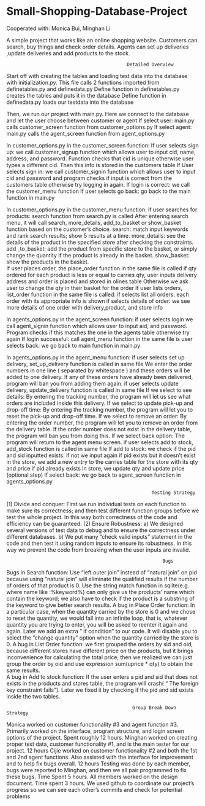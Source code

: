 # Small-Shopping-Database-Project

Cooperated with: Monica Bui, Minghan Li


A simple project that works like an online shopping website. Customers can search, buy things and check order details. Agents can set up deliveries ,update deliveries and add products to the stock.


                                                Detailed Overview 
Start off with creating the tables and loading test data into the database with initialization.py. This file calls 2 functions imported from definetables.py and definedata.py
Define function in definetables.py creates the tables and puts it in the database
Define function in definedata.py  loads our testdata into the database

Then, we run our project with main.py. Here we connect to the database and let the user choose between customer or agent
If select user: main.py calls customer_screen function from customer_options.py
If select agent: main.py calls the agent_screen function from agent_options.py

In customer_options.py in the customer_screen function:
If user selects sign up:
we call customer_signup function which allows user to input cid, name, address, and password. Function checks that cid is unique otherwise user types a different cid. Then this info is stored in the customers table
If User selects sign in:
we call customer_signin function which allows user to input cid and password and program checks if input is correct from the customers table otherwise try logging in again.
If login is correct: we call the customer_menu function 
If user selects go back:  go back to the main function in main.py

In customer_options.py in the customer_menu function:
if user searches for products: search function from search.py is called
After entering search menu, it will call search, more_details, add_to_basket or show_basket function based on the customer’s choice.
search: match input keywords and rank search results; show 5 results at a time.
more_details: see the details of the product in the specified store after checking the constraints.
add _to_basket: add the product from specific store to the basket, or simply change the quantity if the product is already in the basket.
show_basket: show the products in the basket.  
If user places order, the place_order function  in the same file is called
if qty ordered for each product is less or equal to carries qty, user inputs delivery address and order is placed and stored in olines table
Otherwise we ask user to change the qty in their basket for the order
If user lists orders, list_order function in the same file is called:
if selects list all orders: each order with its appropriate info is shown
if selects details of order: we see more details of one order with delivery,product, and store info

In agents_options.py in the agent_screen function:
if user selects login
we call agent_signin function which allows user to input aid, and password. Program checks if this matches the one in the agents table otherwise try again
If login successful: call agent_menu function in the same file
is user selects back: we go back to main function in main.py

In agents_options.py in the agent_menu function:
if user selects set up delivery, set_up_delivery function is called in same file
We enter the order numbers in one line ( separated by whitespace ) and these orders will be added to one delivery. If any of these orders have already been delivered, program will ban you from adding them again.
if user selects update delivery, update_delivery function is called in same file
If we select to see details:  By entering the tracking number, the program will let us see what orders are included inside this delivery.
If we select to update pick-up and drop-off time: By entering the tracking number, the program will let you to reset the pick-up and drop-off time.
If we select to remove an order: By entering the order number, the program will let you to remove an order from the delivery table. If the order number does not exist in the delivery table, the program will ban you from doing this.
If we select back option: The program will return to the agent menu screen.
if user selects add to stock, add_stock function is called in same file
If add to stock: we check if the pid and sid inputted exists: if not we input again
if pid exists but it doesn’t exist in the store, we add a new entry to the carries table for the store with its qty and price
if pid already exists in store, we update qty and update price (optional step)
If select back: we go back to agent_screen function in agents_options.py 

                                                         Testing Strategy
(1) Divide and conquer: First we run individual tests on each function to make sure its correctness; and then test different function groups before we test the whole project. In this way both correctness of the code and efficiency can be guaranteed. 
(2) Ensure Robustness: 
      a) We designed several versions of test data to debug and to ensure the correctness under different databases. 
      b) We put many “check valid inputs” statement in the code and then test it using random inputs to ensure its robustness. In this way we prevent the code from breaking when the user inputs are invalid.     

                                                             Bugs
Bugs in Search function:
 Use “left outer join” instead of “natural join” on pid because using “natural join” will eliminate the qualified results if the number of orders of that product is 0. 
Use the string match function in sqlite(e.g. where name like :%keyword%) can only give us the products’ name which contain the keyword; we also have to check if the product is a substring of the keyword to give better search results.
A bug in Place Order function: In a particular case, when the quantity carried by the store is 0 and we chose to reset the quantity, we would fall into an infinite loop, that is, whatever quantity you are trying to enter, you will be asked to reenter it again and again. Later we add an extra “ if condition” to our code. It will disable you to select  the ”change quantity” option when the quantity carried by the store is 0.
A bug in List Order function:  we first grouped the orders by sid and oid, because different stores have different price on the products, but it brings inconvenience for calculating the total price; then we realized we can just group the order by oid and use expression sum(uprice * qty) to obtain the same results.  
A bug in Add to stock function: If the user enters a pid and sid  that does not exists in the products and stores table, the program will crash( “ The foreign key constraint fails”). Later we fixed it by checking if the pid and sid exists inside the two tables.


                                                  Group Break Down Strategy
Monica worked on customer functionality #3 and agent function #3. Primarily worked on the interface, program structure, and login screen options of the project. Spent roughly 12 hours.
Minghan worked on creating proper test data, customer functionality #1, and is the main tester for our project. 12 hours
Cijie worked on customer functionality #2 and both the 1st and 2nd agent functions. Also assisted with the interface for improvement and to help fix bugs overall. 12 hours
Testing was done by each member, bugs were reported to Minghan, and then we all pair programmed to fix these bugs. Time Spent 5 hours.
All members worked on the design document. Time spent 3 hours.
We used github to coordinate our project’s progress so we can see each other’s commits and check for potential problems 


